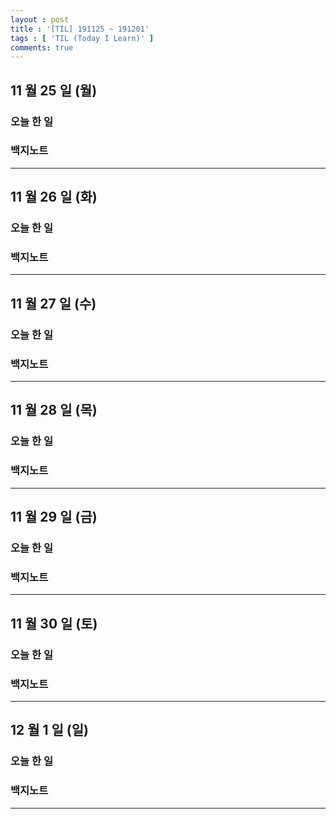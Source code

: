 ```yaml
---
layout : post
title : '[TIL] 191125 ~ 191201'
tags : [ 'TIL (Today I Learn)' ]
comments: true
---
```


## 11 월 25 일 (월)
### 오늘 한 일

### 백지노트

---

## 11 월 26 일 (화)
### 오늘 한 일

### 백지노트

---

## 11 월 27 일 (수)
### 오늘 한 일

### 백지노트

---

## 11 월 28 일 (목)
### 오늘 한 일

### 백지노트

---

## 11 월 29 일 (금)
### 오늘 한 일

### 백지노트

---

## 11 월 30 일 (토)
### 오늘 한 일

### 백지노트

---

## 12 월 1 일 (일)
### 오늘 한 일

### 백지노트

---
